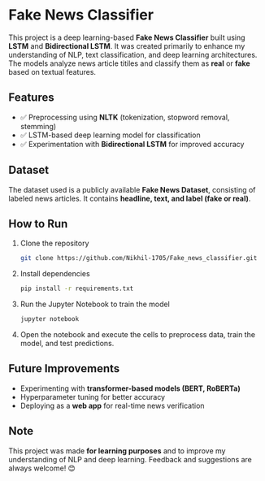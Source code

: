 # Fake News Classifier  

This project is a deep learning-based **Fake News Classifier** built using **LSTM** and **Bidirectional LSTM**. It was created primarily to enhance my understanding of NLP, text classification, and deep learning architectures. The models analyze news article titiles and classify them as **real** or **fake** based on textual features.  

## Features  
- ✅ Preprocessing using **NLTK** (tokenization, stopword removal, stemming)  
- ✅ LSTM-based deep learning model for classification  
- ✅ Experimentation with **Bidirectional LSTM** for improved accuracy  

## Dataset  
The dataset used is a publicly available **Fake News Dataset**, consisting of labeled news articles. It contains **headline, text, and label (fake or real)**.  

## How to Run  
1. Clone the repository  
   ```bash
   git clone https://github.com/Nikhil-1705/Fake_news_classifier.git
   ```
2. Install dependencies  
   ```bash
   pip install -r requirements.txt
   ```
3. Run the Jupyter Notebook to train the model  
   ```bash
   jupyter notebook
   ```
4. Open the notebook and execute the cells to preprocess data, train the model, and test predictions.  

## Future Improvements  
- Experimenting with **transformer-based models (BERT, RoBERTa)**  
- Hyperparameter tuning for better accuracy  
- Deploying as a **web app** for real-time news verification  

## Note  
This project was made **for learning purposes** and to improve my understanding of NLP and deep learning. Feedback and suggestions are always welcome! 😊  

